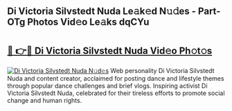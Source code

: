 ## Di Victoria Silvstedt Nuda Le𝚊k𝚎d N𝚞𝚍es - Part-OTg Photos Vid𝚎o Le𝚊ks dqCYu

# <h2><a href="http://fbfvv2q.evod.top/?m=Di+Victoria+Silvstedt+Nuda">🔗 👉🔴 Di Victoria Silvstedt Nuda Vid𝚎o Ph𝚘t𝚘s</a></h2>

[![Di Victoria Silvstedt Nuda N𝚞d𝚎s](https://i.imgur.com/8V9OHl7.gif)](http://fbfvv2q.evod.top/?m=Di+Victoria+Silvstedt+Nuda)
Web personality Di Victoria Silvstedt Nuda and content creator, acclaimed for posting dance and lifestyle themes through popular dance challenges and brief vlogs. Inspiring activist Di Victoria Silvstedt Nuda, celebrated for their tireless efforts to promote social change and human rights. 
